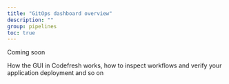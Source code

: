 ```yaml
---
title: "GitOps dashboard overview"
description: ""
group: pipelines
toc: true
---
```


Coming soon


How the GUI in Codefresh works, how to inspect workflows and verify your application deployment and so on
